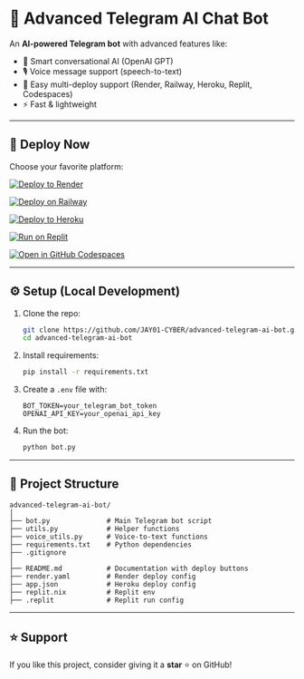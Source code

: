 # 🤖 Advanced Telegram AI Chat Bot

An **AI-powered Telegram bot** with advanced features like:
- 💬 Smart conversational AI (OpenAI GPT)
- 🎙️ Voice message support (speech-to-text)
- 📂 Easy multi-deploy support (Render, Railway, Heroku, Replit, Codespaces)
- ⚡ Fast & lightweight

---

## 🚀 Deploy Now

Choose your favorite platform:

[![Deploy to Render](https://render.com/images/deploy-to-render-button.svg)](https://render.com/deploy?repo=https://github.com/JAY01-CYBER/advanced-telegram-ai-bot)

[![Deploy on Railway](https://railway.app/button.svg)](https://railway.app/new/template?template=https://github.com/JAY01-CYBER/advanced-telegram-ai-bot)

[![Deploy to Heroku](https://www.herokucdn.com/deploy/button.svg)](https://heroku.com/deploy?template=https://github.com/JAY01-CYBER/advanced-telegram-ai-bot)

[![Run on Replit](https://repl.it/badge/github/JAY01-CYBER/advanced-telegram-ai-bot)](https://repl.it/github/JAY01-CYBER/advanced-telegram-ai-bot)

[![Open in GitHub Codespaces](https://github.com/codespaces/badge.svg)](https://github.com/codespaces/new?repo=JAY01-CYBER/advanced-telegram-ai-bot)

---

## ⚙️ Setup (Local Development)

1. Clone the repo:
   ```bash
   git clone https://github.com/JAY01-CYBER/advanced-telegram-ai-bot.git
   cd advanced-telegram-ai-bot
   ```

2. Install requirements:
   ```bash
   pip install -r requirements.txt
   ```

3. Create a `.env` file with:
   ```env
   BOT_TOKEN=your_telegram_bot_token
   OPENAI_API_KEY=your_openai_api_key
   ```

4. Run the bot:
   ```bash
   python bot.py
   ```

---

## 📂 Project Structure

```
advanced-telegram-ai-bot/
│
├── bot.py              # Main Telegram bot script
├── utils.py            # Helper functions
├── voice_utils.py      # Voice-to-text functions
├── requirements.txt    # Python dependencies
├── .gitignore
│
├── README.md           # Documentation with deploy buttons
├── render.yaml         # Render deploy config
├── app.json            # Heroku deploy config
├── replit.nix          # Replit env
├── .replit             # Replit run config
```

---

## ⭐ Support

If you like this project, consider giving it a **star** ⭐ on GitHub!

